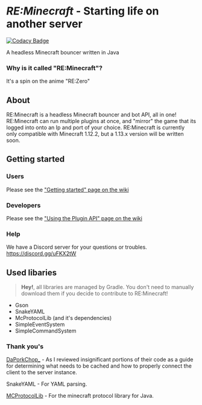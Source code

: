 # *RE:Minecraft* - Starting life on another server

[![Codacy Badge](https://api.codacy.com/project/badge/Grade/cc9a743afb654f488f6cdaca3bcad60c)](https://app.codacy.com/app/EmotionalLove/ReMinecraft?utm_source=github.com&utm_medium=referral&utm_content=EmotionalLove/ReMinecraft&utm_campaign=Badge_Grade_Settings)

A headless Minecraft bouncer written in Java

### Why is it called "RE:Minecraft"?
It's a spin on the anime "RE:Zero"

## About
RE:Minecraft is a headless Minecraft bouncer and bot API, all in one! RE:Minecraft can run multiple plugins at once, and "mirror" the game that its logged into onto an Ip and port of your choice. RE:Minecraft is currently only compatible with Minecraft 1.12.2, but a 1.13.x version will be written soon.

## Getting started

### Users
Please see the ["Getting started" page on the wiki](https://github.com/EmotionalLove/ReMinecraft/wiki/Getting-started)

### Developers
Please see the ["Using the Plugin API" page on the wiki](https://github.com/EmotionalLove/ReMinecraft/wiki/Using-the-plugin-API)

### Help
We have a Discord server for your questions or troubles. https://discord.gg/uFKX2tW

## Used libaries

> **Hey!**, all libraries are managed by Gradle. You don't need to manually download them if you decide to contribute to RE:Minecraft!

- Gson
- SnakeYAML
- McProtocolLib (and it's dependencies)
- SimpleEventSystem
- SimpleCommandSystem

### Thank you's
[DaPorkChop_](https://github.com/DaMatrix/Pork2b2tBot) - As I reviewed insignificant portions of their code as a guide for determining what needs to be cached and how to properly connect the client to the server instance.

SnakeYAML - For YAML parsing.

[MCProtocolLib](https://github.com/Steveice10/MCProtocolLib) - For the minecraft protocol library for Java.
